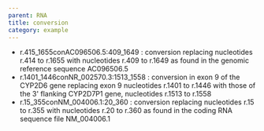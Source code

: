 ```yaml
---
parent: RNA
title: conversion
category: example
---
```


*	r.415_1655conAC096506.5:409_1649
	: conversion replacing nucleotides r.414 to r.1655 with nucleotides r.409 to r.1649 as found in the genomic reference sequence AC096506.5
*	r.1401_1446conNR_002570.3:1513_1558
	: conversion in exon 9 of the CYP2D6 gene replacing exon 9 nucleotides r.1401 to r.1446 with those of the 3' flanking CYP2D7P1 gene, nucleotides r.1513 to r.1558
*	r.15_355conNM_004006.1:20_360
	: conversion replacing nucleotides r.15 to r.355 with nucleotides r.20 to r.360 as found in the coding RNA sequence file NM_004006.1
